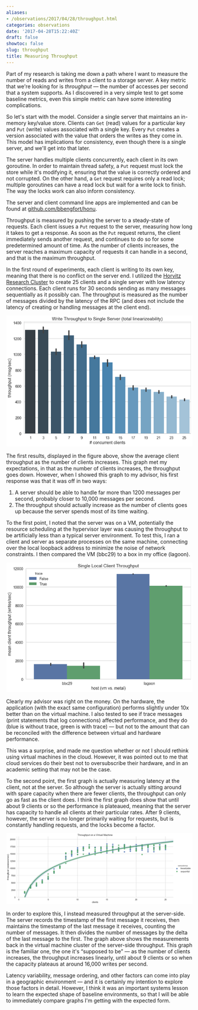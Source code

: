 ```yaml
---
aliases:
- /observations/2017/04/28/throughput.html
categories: observations
date: '2017-04-28T15:22:40Z'
draft: false
showtoc: false
slug: throughput
title: Measuring Throughput
---
```


Part of my research is taking me down a path where I want to measure the number of reads and writes from a client to a storage server. A key metric that we're looking for is _throughput_ &mdash; the number of accesses per second that a system supports. As I discovered in a very simple test to get some baseline metrics, even this simple metric can have some interesting complications.

So let's start with the model. Consider a single server that maintains an in-memory key/value store. Clients can `Get` (read) values for a particular key and `Put` (write) values associated with a single key. Every `Put` creates a version associated with the value that orders the writes as they come in. This model has implications for consistency, even though there is a single server, and we'll get into that later.

The server handles multiple clients concurrently, each client in its own goroutine. In order to maintain thread safety, a `Put` request must lock the store while it's modifying it, ensuring that the value is correctly ordered and not corrupted. On the other hand, a `Get` request requires only a read lock; multiple goroutines can have a read lock but wait for a write lock to finish. The way the locks work can also inform consistency.

The server and client command line apps are implemented and can be found at [github.com/bbengfort/honu](https://github.com/bbengfort/honu).

Throughput is measured by pushing the server to a steady-state of requests. Each client issues a `Put` request to the server, measuring how long it takes to get a response. As soon as the `Put` request returns, the client immediately sends another request, and continues to do so for some predetermined amount of time. As the number of clients increases, the server reaches a maximum capacity of requests it can handle in a second, and that is the maximum throughput.

In the first round of experiments, each client is writing to its own key, meaning that there is no conflict on the server end. I utilized the [Horvitz Research Cluster](https://www.cs.umd.edu/faq/horvitz/) to create 25 clients and a single server with low latency connections. Each client runs for 30 seconds sending as many messages sequentially as it possibly can. The throughput is measured as the number of messages divided by the latency of the RPC (and does not include the latency of creating or handling messages at the client end).

[![Average Client-Side Throughput](/images/2017-04-28-client-throughput.png)](/images/2017-04-28-client-throughput.png)

The first results, displayed in the figure above, show the average client throughput as the number of clients increases. This graph met my expectations, in that as the number of clients increases, the throughput goes down. However, when I showed this graph to my advisor, his first response was that it was off in two ways:

1. A server should be able to handle far more than 1200 messages per second, probably closer to 10,000 messages per second.
2. The throughput should actually increase as the number of clients goes up because the server spends most of its time waiting.

To the first point, I noted that the server was on a VM, potentially the resource scheduling at the hypervisor layer was causing the throughput to be artificially less than a typical server environment. To test this, I ran a client and server as separate processes on the same machine, connecting over the local loopback address to minimize the noise of network constraints. I then compared the VM (bbc29) to a box in my office (lagoon).

[![Throughput for a Single Client on VMs and Metal](/images/2017-04-28-vms-vs-metal.png)](/images/2017-04-28-vms-vs-metal.png)

Clearly my advisor was right on the money. On the hardware, the application (with the exact same configuration) performs slightly under 10x better than on the virtual machine. I also tested to see if trace messages (print statements that log connections) affected performance, and they do (blue is without trace, green is with trace) &mdash; but not to the amount that can be reconciled with the difference between virtual and hardware performance.

This was a surprise, and made me question whether or not I should rethink using virtual machines in the cloud. However, it was pointed out to me that cloud services do their best not to oversubscribe their hardware, and in an academic setting that may not be the case.

To the second point, the first graph is actually measuring latency at the client, not at the server. So although the server is actually sitting around with spare capacity when there are fewer clients, the throughput can only go as fast as the client does. I think the first graph does show that until about 9 clients or so the performance is plateaued, meaning that the server has capacity to handle all clients at their particular rates. After 9 clients, however, the server is no longer primarily waiting for requests, but is constantly handling requests, and the locks become a factor.

[![Log Regression of Server-Side Throughput](/images/2017-04-28-server-throughput.png)](/images/2017-04-28-server-throughput.png)

In order to explore this, I instead measured throughput at the server-side. The server records the timestamp of the first message it receives, then maintains the timestamp of the last message it receives, counting the number of messages. It then divides the number of messages by the delta of the last message to the first. The graph above shows the measurements back in the virtual machine cluster of the server-side throughput. This graph is the familiar one, the one it's &ldquo;supposed to be&rdquo; &mdash; as the number of clients increases, the throughput increases linearly, until about 9 clients or so when the capacity plateaus at around 16,000 writes per second.

Latency variability, message ordering, and other factors can come into play in a geographic environment &mdash; and it is certainly my intention to explore those factors in detail. However, I think it was an important systems lesson to learn the expected shape of baseline environments, so that I will be able to immediately compare graphs I'm getting with the expected form.
